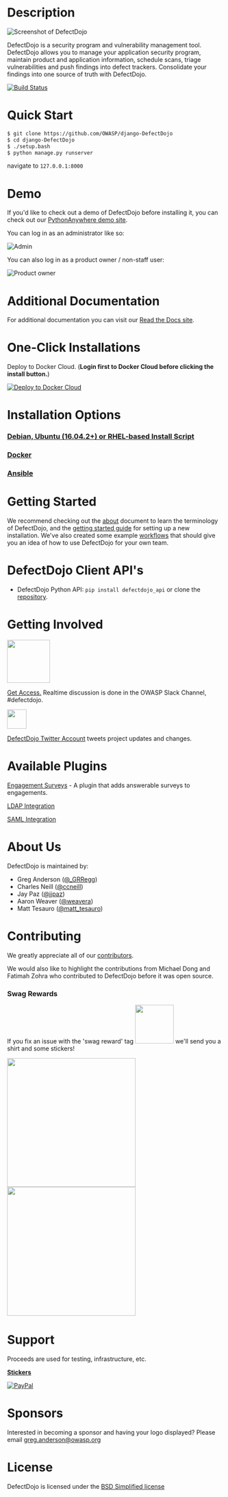 # Description

![Screenshot of DefectDojo](./doc/img/screenshot1.png)

DefectDojo is a security program and vulnerability management tool. DefectDojo allows you to manage your application security program, maintain product and application information, schedule scans, triage vulnerabilities and push findings into defect trackers. Consolidate your findings into one source of truth with DefectDojo.

[![Build Status](https://travis-ci.org/OWASP/django-DefectDojo.svg?branch=master)](https://travis-ci.org/OWASP/django-DefectDojo)

# Quick Start

```bash
$ git clone https://github.com/OWASP/django-DefectDojo
$ cd django-DefectDojo
$ ./setup.bash
$ python manage.py runserver
```

navigate to `127.0.0.1:8000`

# Demo

If you'd like to check out a demo of DefectDojo before installing it, you can
check out our [PythonAnywhere demo site](http://defectdojo.pythonanywhere.com/).

You can log in as an administrator like so:

![Admin](https://raw.githubusercontent.com/OWASP/django-DefectDojo/master/doc/img/admin.png)

You can also log in as a product owner / non-staff user:

![Product owner](https://raw.githubusercontent.com/OWASP/django-DefectDojo/master/doc/img/owner.png)

# Additional Documentation

For additional documentation you can visit our [Read the Docs site](http://defectdojo.readthedocs.io/).

# One-Click Installations

Deploy to Docker Cloud. (<b>Login first to Docker Cloud before clicking the install button.</b>)

[![Deploy to Docker Cloud](https://files.cloud.docker.com/images/deploy-to-dockercloud.svg)](https://cloud.docker.com/stack/deploy/?repo=https://github.com/aaronweaver/docker-DefectDojo)

# Installation Options

### [Debian, Ubuntu (16.04.2+) or RHEL-based Install Script](http://defectdojo.readthedocs.io/en/latest/getting-started.html#install-script)

### [Docker](http://defectdojo.readthedocs.io/en/latest/getting-started.html#docker-local-install)

### [Ansible](https://github.com/OWASP/django-DefectDojo/tree/master/ansible/prod-install)

# Getting Started

We recommend checking out the [about](http://defectdojo.readthedocs.io/en/latest/about.html) document to learn the
terminology of DefectDojo, and the
[getting started guide](http://defectdojo.readthedocs.io/en/latest/getting-started.html) for setting up a new
installation. We've also created some example [workflows](http://defectdojo.readthedocs.io/en/latest/workflows.html)
that should give you an idea of how to use DefectDojo for your own team.

# DefectDojo Client API's

- DefectDojo Python API: `pip install defectdojo_api` or clone the [repository](https://github.com/aaronweaver/defectdojo_api).

# Getting Involved

<img src="https://github.com/devGregA/django-DefectDojo/blob/master/doc/img/slack_rgb.png" width="100">  

[Get Access.](https://owasp.herokuapp.com/)   Realtime discussion is done in the OWASP Slack Channel, #defectdojo.


<img src="https://github.com/devGregA/django-DefectDojo/blob/master/doc/img/Twitter_Logo.png" width="45">  

[DefectDojo Twitter Account](https://twitter.com/defect_dojo)  tweets project updates and changes.

# Available Plugins

[Engagement Surveys](https://github.com/grendel513/defectDojo-engagement-survey) - A plugin that adds answerable surveys to engagements.

[LDAP Integration](https://django-auth-ldap.readthedocs.io/en/latest/)

[SAML Integration](https://pypi.python.org/pypi/djangosaml2/)


# About Us

DefectDojo is maintained by:

- Greg Anderson ([@\_GRRegg](https://twitter.com/_GRRegg))
- Charles Neill ([@ccneill](https://twitter.com/ccneill))
- Jay Paz ([@jjpaz](https://twitter.com/jjpaz))
- Aaron Weaver ([@weavera](https://twitter.com/weavera))
- Matt Tesauro ([@matt_tesauro](https://twitter.com/matt_tesauro))

# Contributing

We greatly appreciate all of our [contributors](https://github.com/OWASP/django-DefectDojo/graphs/contributors).

We would also like to highlight the contributions from Michael Dong and Fatimah Zohra who contributed to DefectDojo before it was open source.

### Swag Rewards
If you fix an issue with the 'swag reward' tag <img align="" src="https://github.com/devGregA/django-DefectDojo/blob/master/doc/img/swag_reward.png" width="90"> we'll send you a shirt and some stickers!



<img src="https://github.com/devGregA/django-DefectDojo/blob/master/doc/img/dojo_tshirt_front.png" width="300"><img src="https://github.com/devGregA/django-DefectDojo/blob/master/doc/img/dojo_tshirt_back.png" width="300">


# Support

Proceeds are used for testing, infrastructure, etc.

 <b>[Stickers](https://www.stickermule.com/en/marketplace/tags/defectdojo)</b>

[![PayPal](https://www.paypalobjects.com/en_US/i/btn/btn_donate_SM.gif)](https://www.paypal.com/cgi-bin/webscr?cmd=_donations&business=paypal%40owasp%2eorg&lc=US&item_name=OWASP%20DefectDojo&no_note=0&currency_code=USD&bn=PP%2dDonationsBF)

# Sponsors

Interested in becoming a sponsor and having your logo displayed? Please email greg.anderson@owasp.org

# License

DefectDojo is licensed under the [BSD Simplified license](LICENSE.md)
